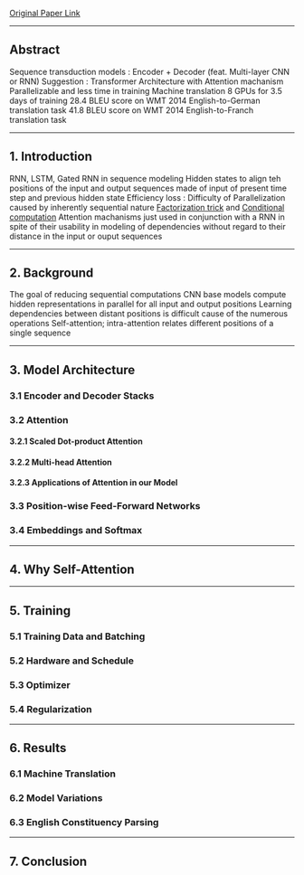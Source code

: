 [Original Paper Link](https://arxiv.org/abs/1706.03762)

---
## Abstract

Sequence transduction models : Encoder + Decoder (feat. Multi-layer CNN or RNN)
Suggestion : Transformer Architecture with Attention machanism
Parallelizable and less time in training
Machine translation 8 GPUs for 3.5 days of training
28.4 BLEU score on WMT 2014 English-to-German translation task
41.8 BLEU score on WMT 2014 English-to-Franch translation task

---
## 1. Introduction

RNN, LSTM, Gated RNN in sequence modeling
Hidden states to align teh positions of the input and output sequences made of input of present time step and previous hidden state
Efficiency loss : Difficulty of Parallelization caused by inherently sequential nature
[Factorization trick](https://arxiv.org/abs/1703.10722) and [Conditional computation](https://arxiv.org/abs/1701.06538)
Attention machanisms just used in conjunction with a RNN in spite of their usability in modeling of dependencies without regard to their distance in the input or ouput sequences

---
## 2. Background

The goal of reducing sequential computations
CNN base models compute hidden representations in parallel for all input and output positions
Learning dependencies between distant positions is difficult cause of the numerous operations
Self-attention; intra-attention relates different positions of a single sequence

---
## 3. Model Architecture

### 3.1 Encoder and Decoder Stacks

### 3.2 Attention

#### 3.2.1 Scaled Dot-product Attention

#### 3.2.2 Multi-head Attention

#### 3.2.3 Applications of Attention in our Model

### 3.3 Position-wise Feed-Forward Networks

### 3.4 Embeddings and Softmax

---
## 4. Why Self-Attention

---
## 5. Training

### 5.1 Training Data and Batching

### 5.2 Hardware and Schedule

### 5.3 Optimizer

### 5.4 Regularization

---
## 6. Results

### 6.1 Machine Translation

### 6.2 Model Variations
### 6.3 English Constituency Parsing

---
## 7. Conclusion

